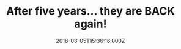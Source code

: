 ---
campaign-uuid: "c-556c2f08-0f38-4612-8e15-8df7b6cff8e6"
type: "Preview"
category: "Tickets"
date: "2018-03-05T15:36:16.000Z"
end-date: "2018-05-31T23:59:00.000Z"
disable-form: false
is_promoted: false
has_entry_page: false
title: "After five years... they are BACK again!"
competition-description: "<p>\"There is no stopping us” and here they come again!\
  \ The veteran British rockers, The Rolling Stones! have just announced their European\
  \ Tour and they will perform at home in May and June for two concerts in London\
  \ as well as gigs in Manchester, Edinburgh, and Cardiff! It would be the band’s\
  \ first UK gigs in five years!</p> \r\n<p>What are you waiting for? Tickets are\
  \ on sale now! Hurry up before they are sold out!</p>"
banner-img: "https://assets.expresslyapp.com/asset-cd081bf0-5d79-40c0-99af-5a5c2fa03e10.jpg"
logo-left-href: "https://www.tickx.co.uk/"
logo-left-image: "https://assets.expresslyapp.com/80c167db-20f6-48c0-b3af-cacfe885e812-thumb.png"
logo-left-title: "tickx"
has-winner: false
country-restrictions:
- "GB"
---